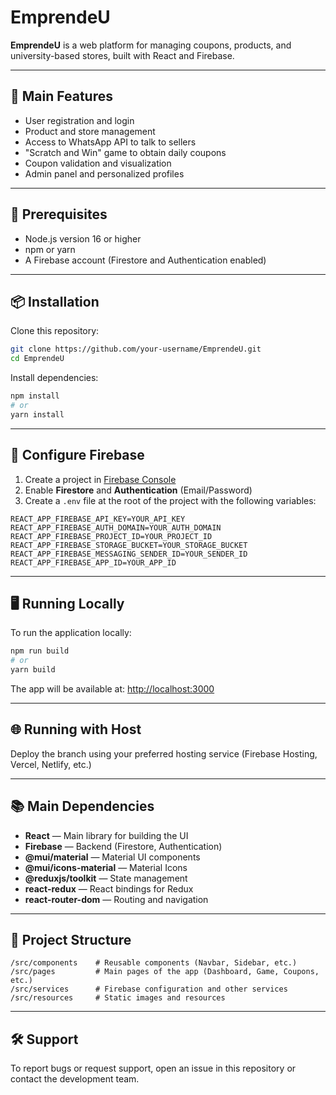 # EmprendeU

**EmprendeU** is a web platform for managing coupons, products, and university-based stores, built with React and Firebase.

---

## 🚀 Main Features

- User registration and login  
- Product and store management  
- Access to WhatsApp API to talk to sellers  
- "Scratch and Win" game to obtain daily coupons  
- Coupon validation and visualization  
- Admin panel and personalized profiles  

---

## 🧰 Prerequisites

- Node.js version 16 or higher  
- npm or yarn  
- A Firebase account (Firestore and Authentication enabled)  

---

## 📦 Installation

Clone this repository:
```bash
git clone https://github.com/your-username/EmprendeU.git
cd EmprendeU
````

Install dependencies:

```bash
npm install
# or
yarn install
```

---

## 🔐 Configure Firebase

1. Create a project in [Firebase Console](https://console.firebase.google.com)
2. Enable **Firestore** and **Authentication** (Email/Password)
3. Create a `.env` file at the root of the project with the following variables:

```env
REACT_APP_FIREBASE_API_KEY=YOUR_API_KEY
REACT_APP_FIREBASE_AUTH_DOMAIN=YOUR_AUTH_DOMAIN
REACT_APP_FIREBASE_PROJECT_ID=YOUR_PROJECT_ID
REACT_APP_FIREBASE_STORAGE_BUCKET=YOUR_STORAGE_BUCKET
REACT_APP_FIREBASE_MESSAGING_SENDER_ID=YOUR_SENDER_ID
REACT_APP_FIREBASE_APP_ID=YOUR_APP_ID
```

---

## 🖥️ Running Locally

To run the application locally:

```bash
npm run build
# or
yarn build
```

The app will be available at: [http://localhost:3000](http://localhost:3000)

---

## 🌐 Running with Host

Deploy the branch using your preferred hosting service (Firebase Hosting, Vercel, Netlify, etc.)

---

## 📚 Main Dependencies

* **React** — Main library for building the UI
* **Firebase** — Backend (Firestore, Authentication)
* **@mui/material** — Material UI components
* **@mui/icons-material** — Material Icons
* **@reduxjs/toolkit** — State management
* **react-redux** — React bindings for Redux
* **react-router-dom** — Routing and navigation

---

## 📁 Project Structure

```
/src/components    # Reusable components (Navbar, Sidebar, etc.)
/src/pages         # Main pages of the app (Dashboard, Game, Coupons, etc.)
/src/services      # Firebase configuration and other services
/src/resources     # Static images and resources
```

---

## 🛠️ Support

To report bugs or request support, open an issue in this repository or contact the development team.

```

